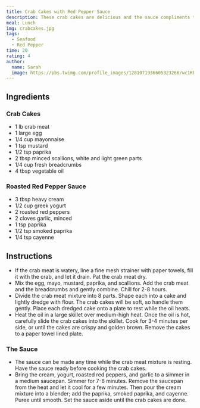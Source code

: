 ```yaml
---
title: Crab Cakes with Red Pepper Sauce
description: These crab cakes are delicious and the sauce compliments them with a kick. Make sure to use fresh ingredients, especially for the garlic and scallions.
meal: Lunch
img: crabcakes.jpg
tags:
  - Seafood
  - Red Pepper
time: 20
rating: 4
author:
  name: Sarah
  image: https://pbs.twimg.com/profile_images/1281071936605323266/wc1KRZLK_400x400.jpg
---
```


## Ingredients

### **Crab Cakes**

- 1 lb crab meat
- 1 large egg
- 1/4 cup mayonnaise
- 1 tsp mustard
- 1/2 tsp paprika
- 2 tbsp minced scallions, white and light green parts
- 1/4 cup fresh breadcrumbs
- 4 tbsp vegetable oil

### **Roasted Red Pepper Sauce**

- 3 tbsp heavy cream
- 1/2 cup greek yogurt
- 2 roasted red peppers
- 2 cloves garlic, minced
- 1 tsp paprika
- 1/2 tsp smoked paprika
- 1/4 tsp cayenne

## Instructions

- If the crab meat is watery, line a fine mesh strainer with paper towels, fill it with the crab, and let it drain. Pat the crab meat dry.
- Mix the egg, mayo, mustard, paprika, and scallions. Add the crab meat and the breadcrumbs and gently combine. Chill for 2-8 hours.
- Divide the crab meat mixture into 8 parts. Shape each into a cake and lightly dredge with flour. The crab cakes will be soft, so handle them gently. Place each dredged cake onto a plate to rest while the oil heats.
- Heat the oil in a large skillet over medium-high heat. Once the oil is hot, carefully slide the crab cakes into the skillet. Cook for 3-4 minutes per side, or until the cakes are crispy and golden brown. Remove the cakes to a paper towel lined plate.

### The Sauce

- The sauce can be made any time while the crab meat mixture is resting. Have the sauce ready before cooking the crab cakes.
- Bring the cream, yogurt, roasted red peppers, and garlic to a simmer in a medium saucepan. Simmer for 7-8 minutes. Remove the saucepan from the heat and let it cool for a few minutes. Then pour the cream mixture into a blender; add the paprika, smoked paprika, and cayenne. Puree until smooth. Set the sauce aside until the crab cakes are done.
